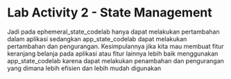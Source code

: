 # Lab Activity 2 - State Management
 
Jadi pada ephemeral_state_codelab hanya dapat melakukan pertambahan dalam aplikasi sedangkan app_state_codelab dapat melakukan pertambahan dan pengurangan. Kesimpulannya jika kita mau membuat fitur keranjang belanja pada aplikasi atau fitur lainnya lebih baik menggunakan app_state_codelab karena dapat melakukan penambahan dan pengurangan yang dimana lebih efisien dan lebih mudah digunakan
